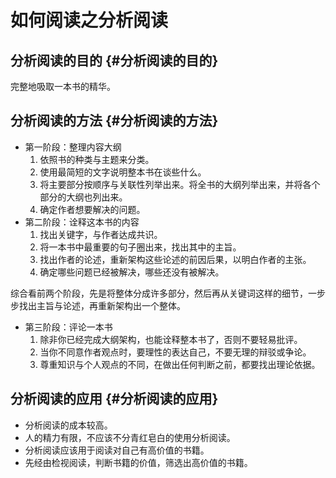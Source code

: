 # 如何阅读之分析阅读


## 分析阅读的目的 {#分析阅读的目的}

完整地吸取一本书的精华。


## 分析阅读的方法 {#分析阅读的方法}

-   第一阶段：整理内容大纲
    1.  依照书的种类与主题来分类。
    2.  使用最简短的文字说明整本书在谈些什么。
    3.  将主要部分按顺序与关联性列举出来。将全书的大纲列举出来，并将各个部分的大纲也列出来。
    4.  确定作者想要解决的问题。
-   第二阶段：诠释这本书的内容
    1.  找出关键字，与作者达成共识。
    2.  将一本书中最重要的句子圈出来，找出其中的主旨。
    3.  找出作者的论述，重新架构这些论述的前因后果，以明白作者的主张。
    4.  确定哪些问题已经被解决，哪些还没有被解决。

综合看前两个阶段，先是将整体分成许多部分，然后再从关键词这样的细节，一步步找出主旨与论述，再重新架构出一个整体。

-   第三阶段：评论一本书
    1.  除非你已经完成大纲架构，也能诠释整本书了，否则不要轻易批评。
    2.  当你不同意作者观点时，要理性的表达自己，不要无理的辩驳或争论。
    3.  尊重知识与个人观点的不同，在做出任何判断之前，都要找出理论依据。


## 分析阅读的应用 {#分析阅读的应用}

-   分析阅读的成本较高。
-   人的精力有限，不应该不分青红皂白的使用分析阅读。
-   分析阅读应该用于阅读对自己有高价值的书籍。
-   先经由检视阅读，判断书籍的价值，筛选出高价值的书籍。

